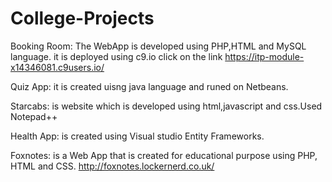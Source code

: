 # College-Projects
Booking Room: The WebApp is developed using PHP,HTML and MySQL language. 
it is deployed using c9.io click on the link https://itp-module-x14346081.c9users.io/

Quiz App: it is created uisng java language and runed on Netbeans.

Starcabs: is website which is developed using html,javascript and css.Used Notepad++

Health App: is created using Visual studio Entity Frameworks.

Foxnotes: is a Web App that is created for educational purpose using PHP, HTML and CSS. http://foxnotes.lockernerd.co.uk/
